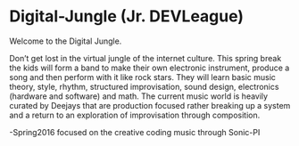 # Digital-Jungle (Jr. DEVLeague)
Welcome to the Digital Jungle.

Don’t get lost in the virtual jungle of the internet culture. This spring break the kids will form a band to make their own electronic instrument, produce a song and then perform with it like rock stars. They will learn basic music theory, style, rhythm, structured improvisation, sound design, electronics (hardware and software) and math. The current music world is heavily curated by Deejays that are production focused rather breaking up a system and a return to an exploration of improvisation through composition. 

-Spring2016 focused on the creative coding music through Sonic-PI
